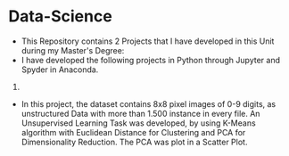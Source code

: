 # Data-Science

* This Repository contains 2 Projects that I have developed in this Unit during my Master's Degree:
* I have developed the following projects in Python through Jupyter and Spyder in Anaconda.

1. 
* In this project, the dataset contains 8x8 pixel images of 0-9 digits, as unstructured Data with more than 1.500 instance in every file.
An Unsupervised Learning Task was developed, by using K-Means algorithm with Euclidean Distance for Clustering and PCA for Dimensionality Reduction.
The PCA was plot in a Scatter Plot.
